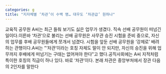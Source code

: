 ```yaml
---
categories: g
title: "지자체별 ‘차관’이 수백 명… 대우도 ‘차관급’ 원하나"
---
```

교육직 공무원 A씨는 최근 들춰 보기도 싫은 업무가 생겼다. 직속 선배 공무원이 떠넘긴 일이다.이른바 ‘차관’으로 불리는 선배 공무원은 사무관 승진 시험을 준비 중으로, 자신의 업무를 후배 공무원들에게 쪼개서 넘겼다. 시험을 앞둔 선배 공무원을 ‘강제로’ 배려하는 관행이다.A씨는 "‘차관’이라는 호칭 자체도 말이 안 되지만, 자신의 승진을 위해 업무까지 후배에게 떠넘기는 구태는 없어져야 한다"고 했다.공직사회에는 A씨 지적처럼 특이한 호칭의 직급이 하나 있다. 바로 ‘차관’이다. 본래 차관은 중앙부처에서 장관 다음의 2인자를 말한다